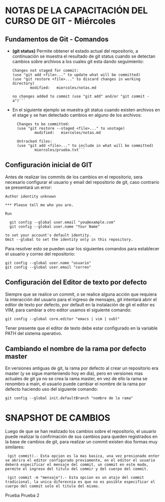 # NOTAS DE LA CAPACITACIÓN DEL CURSO DE GIT - Miércoles

## Fundamentos de Git - Comandos

- **(git status)** Permite obtener el estado actual del repositorio, a continuación se muestra el resultado de git status cuando se detectan cambios sobre archivos a los cuales git esta dando seguimiento:
    ```On branch nuevaRama
    Changes not staged for commit:
    (use "git add <file>..." to update what will be committed)
    (use "git restore <file>..." to discard changes in working directory)
            modified:   miercoles/notas.md

    no changes added to commit (use "git add" and/or "git commit -a")```

- En el siguiente ejemplo se muestra git status cuando existen archivos en el stage y se han detectado cambios en alguno de los archivos:
  ```On branch nuevaRama
    Changes to be committed:
    (use "git restore --staged <file>..." to unstage)
            modified:   miercoles/notas.md

    Untracked files:
    (use "git add <file>..." to include in what will be committed)
            miercoles/prueba.txt```

## Configuración inicial de GIT

Antes de realizar los commits de los cambios en el repositorio, sera necesario configurar el usuario y email del repositorio de git, caso contrario se presentará un error:

```$ git commit -m "Se añaden notas"
Author identity unknown

*** Please tell me who you are.

Run

  git config --global user.email "you@example.com"
  git config --global user.name "Your Name"

to set your account's default identity.
Omit --global to set the identity only in this repository.
```

Para resolver esto se pueden usar los siguientes comandos para establecer el usuario y correo del repositorio:

```
git config --global user.name "usuario"
git config --global user.email "correo"
```

## Configuración del Editor de texto por defecto

Siempre que se realice un commit, o se realice alguna acción que requiera la interacción del usuario para el ingreso de mensajes, git intentará abrir el editor de texto por defecto, por default en la instalación de git el editor es VIM, para cambiar a otro editor usamos el siguiente comando:

```
git config --global core.editor "emacs | vim | subl"
```

Tener presente que el editor de texto debe estar configurado en la variable PATH del sistema operativo.

## Cambiando el nombre de la rama por defecto master

En versiones antiguas de git, la rama por defecto al crear un repositorio era master (y se sigue manteniendo hoy en día), pero en versiones mas actuales de git ya no se crea la rama master, en vez de ello la rama se renombro a main, el usuario puede cambiar el nombre de la rama por defecto haciendo uso del siguiente comando:

```
git config --global init.defaultBranch "nombre de la rama"
```


# SNAPSHOT DE CAMBIOS

Luego de que se han realizado los cambios sobre el repositorio, el usuario puede realizar la confirmación de sus cambios para queden registrados en la base de cambios de git, para realizar un commit existen dos formas muy similares:

```
 (git commit).- Esta opcion es la mas basica, una vez presionado enter se abrira el editor configurado previamente, en el editor el usuario deberá especificar el mensaje del commit, un commit en este modo, permite el ingreso del titulo del commir y del cuerpo del commit.

 (git commit -m "mensaje").- Esta opcion es un atajo del commit tradicional, la unica diferecnia es que no es posible especificar el cuerpo del commit solo el titulo del mismo.
```

Prueba
Prueba 2
